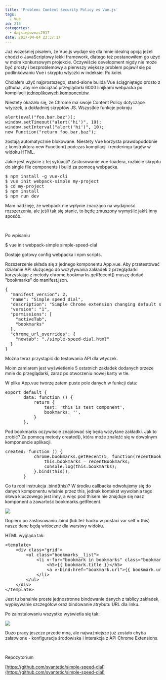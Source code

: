 ```yaml
---
title: 'Problem: Content Security Policy vs Vue.js'
tags:
  - Vue
id: 215
categories:
  - dajsiepoznac2017
date: 2017-04-04 23:37:17
---
```


Już wcześniej pisałem, że Vue.js wydaje się dla mnie idealną opcją jeżeli chodzi o JavaScriptowy lekki framework, dlatego też postanowiłem go użyć w moim konkursowym projekcie. Oczywiście development nigdy nie może być prosty i bezproblemowy a pierwszy większy problem pojawił się po podlinkowaniu Vue i skryptu wtyczki w indeksie. Po kolei.

Chciałem użyć najprostszego, stand-alone builda Vue ściągniętego prosto z githuba, aby nie obciążać przeglądarki 6000 linijkami webpacka po kompilacji [jednoplikowych komponentów](http://arkadiuszm.pl/2017/03/sfc-w-vuejs-na-przykladzie-listy-zadan/).

Niestety okazało się, że Chrome ma swoje Content Policy dotyczące wtyczek, a dokładniej skryptów JS. Wszystkie funkcje pokroju
<pre class="EnlighterJSRAW" data-enlighter-language="js">alert(eval("foo.bar.baz"));
window.setTimeout("alert('hi')", 10);
window.setInterval("alert('hi')", 10);
new Function("return foo.bar.baz");</pre>
zostają automatycznie blokowane. Niestety Vue korzysta prawdopodobnie z konstruktora new Function() podczas kompilacji i renderingu tagów w widoku HTML.

Jakie jest wyjście z tej sytuacji? Zastosowanie vue-loadera, rozbicie skryptu do single file components i build za pomocą webpacka.
<pre class="EnlighterJSRAW" data-enlighter-language="shell">$ npm install -g vue-cli
$ vue init webpack-simple my-project
$ cd my-project
$ npm install
$ npm run dev</pre>
Mam nadzieję, że webpack nie wpłynie znacząco na wydajność rozszerzenia, ale jeśli tak się stanie, to będę zmuszony wymyślić jakiś inny sposób.

&nbsp;

Po wpisaniu

$ vue init webpack-simple simple-speed-dial

Dostaje gotowy config webpacka i npm scripts.

Rozszerzenie składa się z jednego komponentu App.vue. Aby przetestować działanie API służącego do wczytywania zakładek z przeglądarki korzystając z metody chrome.bookmarks.getRecent() muszę dodać "bookmarks" do manifest.json.
<pre class="EnlighterJSRAW" data-enlighter-language="json" data-enlighter-highlight="8">{
  "manifest_version": 2,
  "name": "Simple speed dial",
  "description": "Simple Chrome extension changing default speed dial into something more awesome.",
  "version": "1",
  "permissions": [
    "activeTab",
    "bookmarks"
  ],
  "chrome_url_overrides": {
    "newtab": "./simple-speed-dial.html"
  }
}</pre>
Można teraz przystąpić do testowania API dla wtyczek.

Moim zamiarem jest wyświetlenie 5 ostatnich zakładek dodanych przeze mnie do przeglądarki, zaraz po otworzeniu nowej karty w tle.

W pliku App.vue tworzę zatem puste pole danych w funkcji data:
<pre class="EnlighterJSRAW" data-enlighter-language="null">export default {
       data: function () {
           return {
               test: 'this is test component',
               bookmarks: '',
           }
       },</pre>
Pod bookmarks oczywiście znajdować się będą wczytane zakładki. Jak to zrobić? Za pomocą metody created(), która może znaleźć się w dowolnym komponencie aplikacji.
<pre class="EnlighterJSRAW" data-enlighter-language="null">created: function () {
           chrome.bookmarks.getRecent(5, function(recentBookmarks) {
               this.bookmarks = recentBookmarks;
               console.log(this.bookmarks);
           }.bind(this));
       }</pre>
Co tu robi instrukcja .bind(this)? W środku callbacka odwołujemy się do danych komponentu właśnie przez this, jednak kontekst wywołania tego słowa kluczowego jest inny, a więc pod thisem nie znajduje się nasz komponent a zawartość bookmarks.getRecent.

![](http://arkadiuszm.pl/wp-content/uploads/2017/04/this.png)

Dopiero po zastosowaniu .bind (lub też hacku w postaci var self = this) nasze dane będą widoczne dla warstwy widoku.

HTML wygląda tak:
<pre class="EnlighterJSRAW" data-enlighter-language="html">&lt;template&gt;
    &lt;div class="grid"&gt;
        &lt;ul class="bookmarks__list"&gt;
            &lt;li v-for="bookmark in bookmarks" class="bookmarks__element"&gt;
                &lt;h5&gt;{{ bookmark.title }}&lt;/h5&gt;
                &lt;a v-bind:href="bookmark.url"&gt;{{ bookmark.url }}&lt;/a&gt;
            &lt;/li&gt;
        &lt;/ul&gt;
    &lt;/div&gt;
&lt;/template&gt;</pre>
Jest tu banalnie proste jednostronne bindowanie danych z tablicy zakładek, wypisywanie szczegółow oraz bindowanie atrybutu URL dla linku.

Po zainstalowaniu wszystko wyświetla się tak:

![](http://arkadiuszm.pl/wp-content/uploads/2017/04/front-preview-294x300.png)

Dużo pracy jeszcze przede mną, ale najważniejsze już zostało chyba załatwione - konfiguracja środowiska i interakcja z API Chrome Extensions.

&nbsp;

Repozytorium

[https://github.com/svantetic/simple-speed-dial](https://github.com/svantetic/simple-speed-dial)
